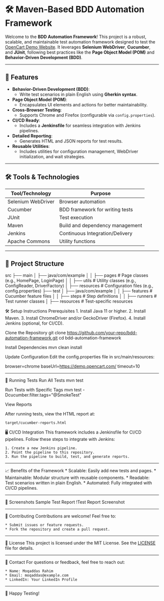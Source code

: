 # 🛠️ Maven-Based BDD Automation Framework

Welcome to the **BDD Automation Framework**! This project is a robust, scalable, and maintainable test automation framework designed to test the [OpenCart Demo Website](https://demo.opencart.com/). It leverages **Selenium WebDriver**, **Cucumber**, and **JUnit**, following best practices like the **Page Object Model (POM)** and **Behavior-Driven Development (BDD)**.

---

## 🚀 Features

- **Behavior-Driven Development (BDD)**:
  - Write test scenarios in plain English using **Gherkin syntax**.
- **Page Object Model (POM)**:
  - Encapsulates UI elements and actions for better maintainability.
- **Cross-Browser Testing**:
  - Supports Chrome and Firefox (configurable via `config.properties`).
- **CI/CD Ready**:
  - Includes a **Jenkinsfile** for seamless integration with Jenkins pipelines.
- **Detailed Reporting**:
  - Generates HTML and JSON reports for test results.
- **Reusable Utilities**:
  - Includes utilities for configuration management, WebDriver initialization, and wait strategies.

---

## 🛠️ Tools & Technologies

| **Tool/Technology** | **Purpose**                          |
|----------------------|--------------------------------------|
| Selenium WebDriver   | Browser automation                  |
| Cucumber             | BDD framework for writing tests     |
| JUnit                | Test execution                      |
| Maven                | Build and dependency management     |
| Jenkins              | Continuous Integration/Delivery     |
| Apache Commons       | Utility functions                   |

---

## 📂 Project Structure

src
├── main
│   ├── java/com/example
│   │   ├── pages       # Page classes (e.g., HomePage, LoginPage)
│   │   ├── utils       # Utility classes (e.g., ConfigReader, DriverFactory)
│   ├── resources       # Configuration files (e.g., config.properties)
├── test
│   ├── java/com/example
│   │   ├── features    # Cucumber feature files
│   │   ├── steps       # Step definitions
│   │   ├── runners     # Test runner classes
│   ├── resources       # Test-specific resources



🛠️ Setup Instructions
Prerequisites
	1. Install Java 11 or higher.
	2. Install Maven.
	3. Install ChromeDriver and/or GeckoDriver (Firefox).
	4. Install Jenkins (optional, for CI/CD).

    
Clone the Repository
git clone https://github.com/your-repo/bdd-automation-framework.git
cd bdd-automation-framework


Install Dependencies
mvn clean install


Update Configuration
Edit the config.properties file in src/main/resources:

browser=chrome
baseUrl=https://demo.opencart.com/
timeout=10

----

🧪 Running Tests
Run All Tests
mvn test

Run Tests with Specific Tags
mvn test -Dcucumber.filter.tags="@SmokeTest"


View Reports

After running tests, view the HTML report at:

```
target/cucumber-reports.html

```

🖥️ CI/CD Integration
This framework includes a Jenkinsfile for CI/CD pipelines. Follow these steps to integrate with Jenkins:

	1. Create a new Jenkins pipeline.
	2. Point the pipeline to this repository.
	3. Run the pipeline to build, test, and generate reports.

----

📈 Benefits of the Framework
	* Scalable: Easily add new tests and pages.
	* Maintainable: Modular structure with reusable components.
	* Readable: Test scenarios written in plain English.
	* Automated: Fully integrated with CI/CD pipelines.

----

📸 Screenshots
Sample Test Report
!Test Report Screenshot

----

🤝 Contributing
Contributions are welcome! Feel free to:

	* Submit issues or feature requests.
	* Fork the repository and create a pull request.

----

📄 License
This project is licensed under the MIT License. See the [LICENSE](LICENSE) file for details.

----

📧 Contact
For questions or feedback, feel free to reach out:

	* Name: Moqaddas Rahim
	* Email: moqaddas@example.com
	* LinkedIn: Your LinkedIn Profile

----

🎉 Happy Testing!